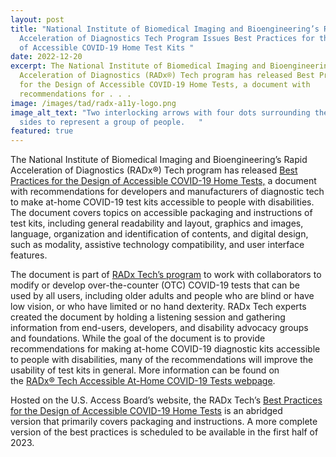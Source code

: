 ```yaml
---
layout: post
title: "National Institute of Biomedical Imaging and Bioengineering’s Rapid
  Acceleration of Diagnostics Tech Program Issues Best Practices for the Design
  of Accessible COVID-19 Home Test Kits "
date: 2022-12-20
excerpt: The National Institute of Biomedical Imaging and Bioengineering’s Rapid
  Acceleration of Diagnostics (RADx®) Tech program has released Best Practices
  for the Design of Accessible COVID-19 Home Tests, a document with
  recommendations for . . .
image: /images/tad/radx-a11y-logo.png
image_alt_text: "Two interlocking arrows with four dots surrounding them on all
  sides to represent a group of people.   "
featured: true
---
```

The National Institute of Biomedical Imaging and Bioengineering’s Rapid Acceleration of Diagnostics (RADx®) Tech program has released [Best Practices for the Design of Accessible COVID-19 Home Tests,](https://www.access-board.gov/tad/radx/) a document with recommendations for developers and manufacturers of diagnostic tech to make at-home COVID-19 test kits accessible to people with disabilities. The document covers topics on accessible packaging and instructions of test kits, including general readability and layout, graphics and images, language, organization and identification of contents, and digital design, such as modality, assistive technology compatibility, and user interface features.  

The document is part of [RADx Tech’s program](https://www.nibib.nih.gov/covid-19/radx-tech-program) to work with collaborators to modify or develop over-the-counter (OTC) COVID-19 tests that can be used by all users, including older adults and people who are blind or have low vision, or who have limited or no hand dexterity. RADx Tech experts created the document by holding a listening session and gathering information from end-users, developers, and disability advocacy groups and foundations. While the goal of the document is to provide recommendations for making at-home COVID-19 diagnostic kits accessible to people with disabilities, many of the recommendations will improve the usability of test kits in general. More information can be found on the [RADx® Tech Accessible At-Home COVID-19 Tests webpage](https://www.nibib.nih.gov/covid-19/radx-tech-program/listening-session/agenda). 

Hosted on the U.S. Access Board’s website, the RADx Tech’s [Best Practices for the Design of Accessible COVID-19 Home Tests](https://www.access-board.gov/tad/radx/) is an abridged version that primarily covers packaging and instructions. A more complete version of the best practices is scheduled to be available in the first half of 2023.
